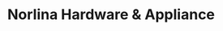 ---
title: "Norlina Hardware & Appliance"
url: /norlina/norlina-hardware-and-appliance/
shop: hardware
---